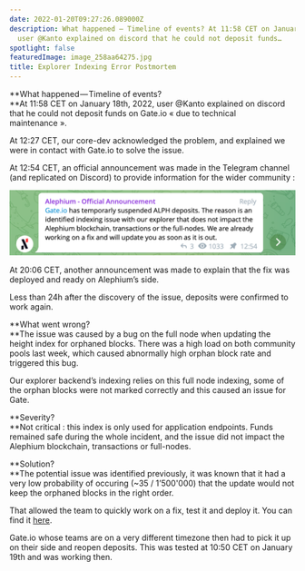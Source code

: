 ```yaml
---
date: 2022-01-20T09:27:26.089000Z
description: What happened — Timeline of events? At 11:58 CET on January 18th, 2022,
  user @Kanto explained on discord that he could not deposit funds…
spotlight: false
featuredImage: image_258aa64275.jpg
title: Explorer Indexing Error Postmortem
---
```


**What happened — Timeline of events?  
**At 11:58 CET on January 18th, 2022, user @Kanto explained on discord that he could not deposit funds on Gate.io « due to technical maintenance ».

At 12:27 CET, our core-dev acknowledged the problem, and explained we were in contact with Gate.io to solve the issue.

At 12:54 CET, an official announcement was made in the Telegram channel (and replicated on Discord) to provide information for the wider community :

![](image_c0f01f593c.jpg)

At 20:06 CET, another announcement was made to explain that the fix was deployed and ready on Alephium’s side.

Less than 24h after the discovery of the issue, deposits were confirmed to work again.

**What went wrong?  
**The issue was caused by a bug on the full node when updating the height index for orphaned blocks. There was a high load on both community pools last week, which caused abnormally high orphan block rate and triggered this bug.

Our explorer backend’s indexing relies on this full node indexing, some of the orphan blocks were not marked correctly and this caused an issue for Gate.

**Severity?  
**Not critical : this index is only used for application endpoints. Funds remained safe during the whole incident, and the issue did not impact the Alephium blockchain, transactions or full-nodes.

**Solution?  
**The potential issue was identified previously, it was known that it had a very low probability of occuring (~35 / 1’500'000) that the update would not keep the orphaned blocks in the right order.

That allowed the team to quickly work on a fix, test it and deploy it. You can find it <a href="https://github.com/alephium/alephium/pull/502" >here</a>.

Gate.io whose teams are on a very different timezone then had to pick it up on their side and reopen deposits. This was tested at 10:50 CET on January 19th and was working then.
